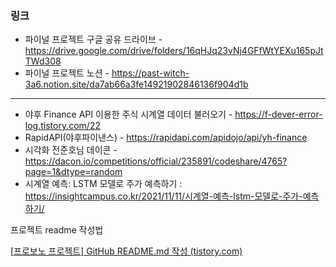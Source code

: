 ### 링크

- 파이널 프로젝트 구글 공유 드라이브 - https://drive.google.com/drive/folders/16qHJq23vNj4GFfWtYEXu165pJtTWd308
- 파이널 프로젝트 노션 - https://past-witch-3a6.notion.site/da7ab66a3fe14921902846136f904d1b





----------------------

- 야후 Finance API 이용한 주식 시계열 데이터 불러오기 - https://f-dever-error-log.tistory.com/22
- RapidAPI(야후파이낸스) - https://rapidapi.com/apidojo/api/yh-finance
- 시각화 전준호님 데이콘 - https://dacon.io/competitions/official/235891/codeshare/4765?page=1&dtype=random
- 시계열 예측: LSTM 모델로 주가 예측하기 : https://insightcampus.co.kr/2021/11/11/시계열-예측-lstm-모델로-주가-예측하기/



프로젝트 readme 작성법

[[프로보노 프로젝트\] GitHub README.md 작성 (tistory.com)](https://cordingdiary.tistory.com/88)
